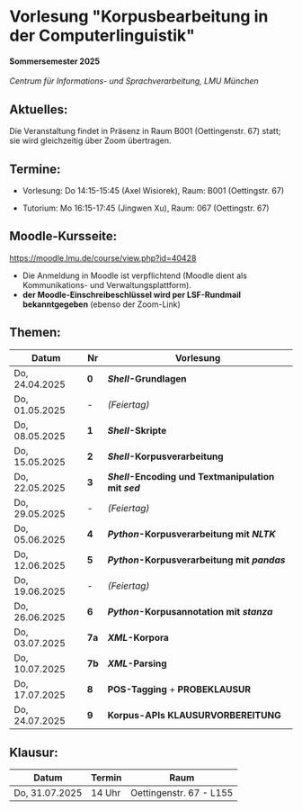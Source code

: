 # Vorlesung "Korpusbearbeitung in der Computerlinguistik"

#### Sommersemester 2025

*Centrum für Informations- und Sprachverarbeitung, LMU München*


## Aktuelles:

Die Veranstaltung findet in Präsenz in Raum B001 (Oettingenstr. 67) statt; sie wird gleichzeitig über Zoom übertragen.


## Termine:

- Vorlesung: Do 14:15-15:45 (Axel Wisiorek), Raum: B001 (Oettingstr. 67)

- Tutorium: Mo 16:15-17:45 (Jingwen Xu), Raum: 067 (Oettingstr. 67)



## Moodle-Kursseite:

https://moodle.lmu.de/course/view.php?id=40428


- Die Anmeldung in Moodle ist verpflichtend (Moodle dient als Kommunikations- und Verwaltungsplattform).
- **der Moodle-Einschreibeschlüssel wird per LSF-Rundmail bekanntgegeben** (ebenso der Zoom-Link)




## Themen:

| Datum  | Nr | Vorlesung | 
| ------------- | ------------- | ------------- | 
|  Do, 24.04.2025 |  **0** | ***Shell*-Grundlagen** |
|  Do, 01.05.2025 |  - | *(Feiertag)* |
|  Do, 08.05.2025 |   **1** | ***Shell*-Skripte** |
|  Do, 15.05.2025 |  **2** | ***Shell*-Korpusverarbeitung** |
|  Do, 22.05.2025 | **3** | ***Shell*-Encoding und Textmanipulation mit *sed***  |
|  Do, 29.05.2025 |  - | *(Feiertag)* |
|  Do, 05.06.2025 |   **4** | ***Python*-Korpusverarbeitung mit *NLTK*** |
|  Do, 12.06.2025 | **5** |  ***Python*-Korpusverarbeitung mit *pandas*** |
|  Do, 19.06.2025 |  - | *(Feiertag)* |
|  Do, 26.06.2025 | **6** | ***Python*-Korpusannotation mit *stanza*** |
|  Do, 03.07.2025 |  **7a** | ***XML*-Korpora** |
|  Do, 10.07.2025 |  **7b** |  ***XML*-Parsing** |
|  Do, 17.07.2025 |  **8** | **POS-Tagging**  + **PROBEKLAUSUR** |
|  Do, 24.07.2025 |  **9** | **Korpus-APIs** **KLAUSURVORBEREITUNG** |


## Klausur:

| Datum  | Termin | Raum |
| ------------- | ------------- | ------------- | 
|  Do, 31.07.2025 |  14 Uhr   | Oettingenstr. 67 - L155 |


